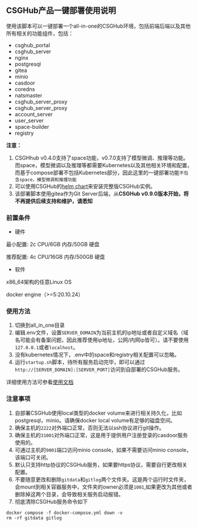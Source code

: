 ## CSGHub产品一键部署使用说明


使用该脚本可以一键部署一个all-in-one的CSGHub环境，包括前端后端以及其他所有相关的功能组件，包括：
* csghub_portal
* csghub_server
* nginx
* postgresql
* gitea
* minio
* casdoor
* coredns
* natsmaster
* csghub_server_proxy
* csghub_server_proxy
* account_server
* user_server
* space-builder
* registry


**注意：**
1. CSGHhub v0.4.0支持了space功能，v0.7.0支持了模型微调、推理等功能。而space，模型微调以及推理等都需要Kubernetes以及其他相关环境和配置，而基于compose部署不包括Kubernetes部分，因此这里的一键部署功能`不包含space，模型微调和推理功能`
1. 可以使用CSGHub的[helm chart](https://github.com/OpenCSGs/csghub-installer)来安装完整版CSGHub实例。
1. 该部署脚本使用gitea作为Git Server后端，从**CSGHub v0.9.0版本开始，将不再提供后续支持和维护，请悉知**

### 前置条件
* 硬件

最小配置: 2c CPU/6GB 内存/50GB 硬盘

推荐配置: 4c CPU/16GB 内存/500GB 硬盘

* 软件

x86_64架构的任意Linux OS

docker engine（>=5:20.10.24）

### 使用方法
1. 切换到all_in_one目录
2. 编辑.env文件，设置`SERVER_DOMAIN`为当前主机的ip地址或者自定义域名（域名可能会有备案问题，因此推荐使用ip地址，公网/内网ip皆可）。请不要使用`127.0.0.1`或者`localhost`。
3. 没有kubernetes情况下，.env中的space和registry相关配置可以忽略。
4. 运行`startup.sh`脚本，待所有服务启动完毕，即可以通过`http://[SERVER_DOMAIN]:[SERVER_PORT]`访问到自部署的CSGHub服务。

详细使用方法可参看[使用文档](https://opencsg.com/docs/)

### 注意事项
1. 自部署CSGHub使用local类型的docker volume来进行相关持久化，比如postgresql，minio。请确保docker local volume有足够的磁盘空间。
1. 确保主机的`2222`对外端口正常，否则无法以ssh协议进行git操作。
1. 确保主机的`31001`对外端口正常，这是用于提供用户注册登录的casdoor服务使用的。
1. 可通过主机的`9001`端口访问minio console，如果不需要访问minio console，该端口可关闭。
1. 默认只支持http协议的CSGHub服务，如果要https协议，需要自行更改相关配置。
1. 不要随意更改和删除`gitdata`和`gitlog`两个文件夹。这是两个运行时文件夹，会mount到相关容器服务中，文件夹的owner必须是`1001`,如果更改为其他或者删除掉这两个目录，会导致相关服务启动报错。
1. 彻底清除CSGHub服务命令如下
```
docker compose -f docker-compose.yml down -v
rm -rf gitdata gitlog
```
